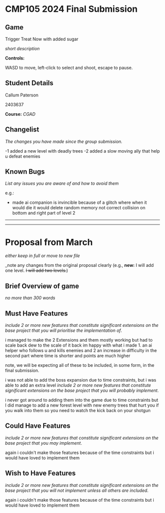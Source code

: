 # CMP105 2024 Final Submission 

## Game 

Trigger Treat Now with added sugar

_short description_

**Controls:** 



WASD to move,
left-click to select and shoot,
escape to pause.

## Student Details

Callum Paterson

2403637

**Course:** _CGAD_ 

## Changelist
_The changes you have made since the group submission._

-1 added a new level with deadly trees 
-2 added a slow moving ally that help u defeat enemies 

## Known Bugs
_List any issues you are aware of and how to avoid them_

e.g.:
* made ai companion is invincible because of a glitch where when it would die it would delete random memory
not correct collision on bottom  and right part of level 2


---
---

# Proposal from March

_either keep in full or move to new file_

_note any changes from the original proposal clearly (e.g., **new:** I will add one level.  ~~I will add two levels.~~)

## Brief Overview of game 

_no more than 300 words_

## Must Have Features

_include 2 or more new features that constitute significant extensions on the base project that you will prioritise the implementation of_.

i managed to make the 2 Extensions and them mostly working but had to scale back dew to the scale of it back im happy with what i made 1. an ai helper who follows u and kills enemies and 2 an increase in difficulty in the second part where time is shorter and points are much higher


note, we will be expecting all of these to be included, in some form, in the final submission.

i was not able to add the boss expansion due to time constraints, but i was able to add an extra level
_include 2 or more new features that constitute significant extensions on the base project that you will probably implement_.

i never got around to adding them into the game due to time constraints but I did manage to add a new forest level with new enemy trees that hurt you if you walk into them so you need to watch the kick back on your shotgun

## Could Have Features

_include 2 or more new features that constitute significant extensions on the base project that you may implement_.

again i couldn't make those features because of the time constraints but i would have loved to implement them

## Wish to Have Features

_include 2 or more new features that constitute significant extensions on the base project that you will not implement unless all others are included_.

again i couldn't make those features because of the time constraints but i would have loved to implement them

